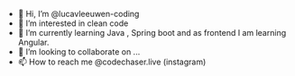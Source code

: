 - 👋 Hi, I’m @lucavleeuwen-coding
- 👀 I’m interested in clean code
- 🌱 I’m currently learning Java , Spring boot and as frontend I am learning Angular.
- 💞️ I’m looking to collaborate on ...
- 📫 How to reach me @codechaser.live (instagram)

<!---
lucavleeuwen-coding/lucavleeuwen-coding is a ✨ special ✨ repository because its `README.md` (this file) appears on your GitHub profile.
You can click the Preview link to take a look at your changes.
--->
